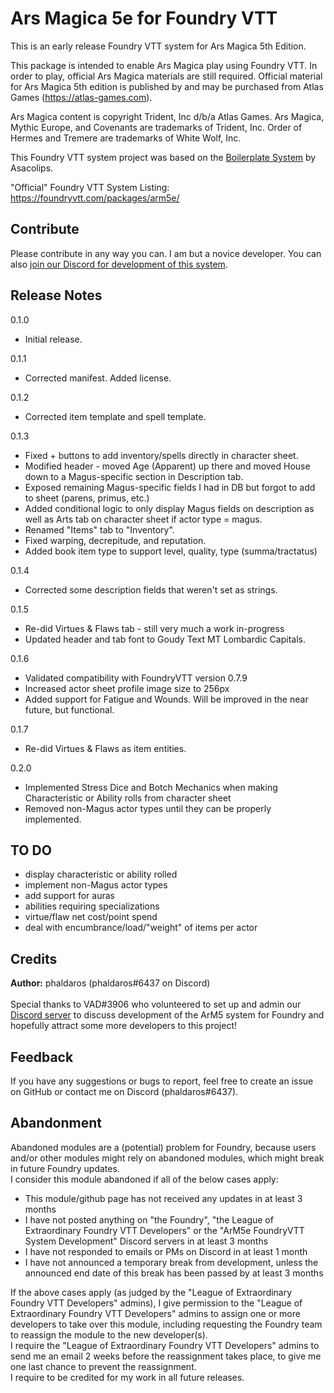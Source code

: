 # Ars Magica 5e for Foundry VTT

This is an early release Foundry VTT system for Ars Magica 5th Edition.

This package is intended to enable Ars Magica play using Foundry VTT. In order to play, official Ars Magica materials are still required. Official material for Ars Magica 5th edition is published by and may be purchased from Atlas Games (https://atlas-games.com).

Ars Magica content is copyright Trident, Inc d/b/a Atlas Games. Ars Magica, Mythic Europe, and Covenants are trademarks of Trident, Inc. Order of Hermes and Tremere are trademarks of White Wolf, Inc.

This Foundry VTT system project was based on the [Boilerplate System](https://gitlab.com/asacolips-projects/foundry-mods/boilerplate) by Asacolips.

"Official" Foundry VTT System Listing: https://foundryvtt.com/packages/arm5e/

## Contribute
Please contribute in any way you can. I am but a novice developer. You can also [join our Discord for development of this system](https://discord.gg/DdDetc9SYP).

## Release Notes

0.1.0
- Initial release.

0.1.1
- Corrected manifest. Added license.

0.1.2
- Corrected item template and spell template.

0.1.3
- Fixed + buttons to add inventory/spells directly in character sheet.
- Modified header - moved Age (Apparent) up there and moved House down to a Magus-specific section in Description tab.
- Exposed remaining Magus-specific fields I had in DB but forgot to add to sheet (parens, primus, etc.)
- Added conditional logic to only display Magus fields on description as well as Arts tab on character sheet if actor type = magus.
- Renamed "Items" tab to "Inventory".
- Fixed warping, decrepitude, and reputation.
- Added book item type to support level, quality, type (summa/tractatus)

0.1.4
- Corrected some description fields that weren't set as strings.

0.1.5
- Re-did Virtues & Flaws tab - still very much a work in-progress
- Updated header and tab font to Goudy Text MT Lombardic Capitals.

0.1.6
- Validated compatibility with FoundryVTT version 0.7.9
- Increased actor sheet profile image size to 256px
- Added support for Fatigue and Wounds. Will be improved in the near future, but functional.

0.1.7
- Re-did Virtues & Flaws as item entities.

0.2.0
- Implemented Stress Dice and Botch Mechanics when making Characteristic or Ability rolls from character sheet
- Removed non-Magus actor types until they can be properly implemented.

## TO DO
- display characteristic or ability rolled
- implement non-Magus actor types
- add support for auras
- abilities requiring specializations
- virtue/flaw net cost/point spend
- deal with encumbrance/load/"weight" of items per actor


## Credits
<b>Author:</b> phaldaros (phaldaros#6437 on Discord)<br>
<br>
Special thanks to VAD#3906 who volunteered to set up and admin our <a href="https://discord.gg/DdDetc9SYP">Discord server</a> to discuss development of the ArM5 system for Foundry and hopefully attract some more developers to this project!

## Feedback
If you have any suggestions or bugs to report, feel free to create an issue on GitHub or contact me on Discord (phaldaros#6437).

## Abandonment
Abandoned modules are a (potential) problem for Foundry, because users and/or other modules might rely on abandoned modules, which might break in future Foundry updates.<br>
I consider this module abandoned if all of the below cases apply:
<ul>
  <li>This module/github page has not received any updates in at least 3 months</li>
  <li>I have not posted anything on "the Foundry", "the League of Extraordinary Foundry VTT Developers" or the "ArM5e FoundryVTT System Development" Discord servers in at least 3 months</li>

  <li>I have not responded to emails or PMs on Discord in at least 1 month</li>
  <li>I have not announced a temporary break from development, unless the announced end date of this break has been passed by at least 3 months</li>
</ul>
If the above cases apply (as judged by the "League of Extraordinary Foundry VTT Developers" admins), I give permission to the "League of Extraordinary Foundry VTT Developers" admins to assign one or more developers to take over this module, including requesting the Foundry team to reassign the module to the new developer(s).<br>
I require the "League of Extraordinary Foundry VTT Developers" admins to send me an email 2 weeks before the reassignment takes place, to give me one last chance to prevent the reassignment.<br>
I require to be credited for my work in all future releases.

